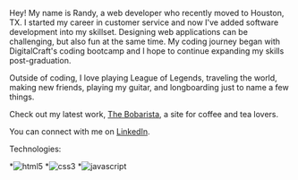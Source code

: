Hey! My name is Randy, a web developer who recently moved to Houston, TX. I started my career in customer service and now I've added software development into my skillset. Designing web applications can be challenging, but also fun at the same time. My coding journey began with DigitalCraft's coding bootcamp and I hope to continue expanding my skills post-graduation.

Outside of coding, I love playing League of Legends, traveling the world, making new friends, playing my guitar, and longboarding just to name a few things.

Check out my latest work, [The Bobarista](https://randychong.github.io/bobarista/), a site for coffee and tea lovers.

You can connect with me on [LinkedIn](https://randychong.github.io/bobarista/).

Technologies:

*![html5](https://user-images.githubusercontent.com/80119466/121763976-b1037180-cb05-11eb-9d68-c2c2f576f2be.png)
*![css3](https://user-images.githubusercontent.com/80119466/121763980-b2cd3500-cb05-11eb-98ee-5d39194221e8.png)
*![javascript](https://user-images.githubusercontent.com/80119466/121763981-b3fe6200-cb05-11eb-91cc-a822fd294ed8.png)
